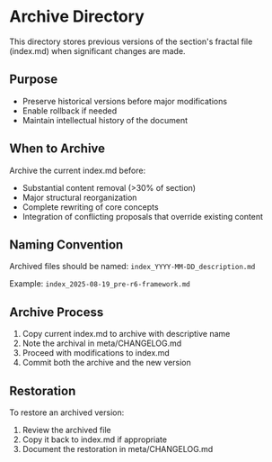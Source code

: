 # Archive Directory

This directory stores previous versions of the section's fractal file (index.md) when significant changes are made.

## Purpose
- Preserve historical versions before major modifications
- Enable rollback if needed
- Maintain intellectual history of the document

## When to Archive
Archive the current index.md before:
- Substantial content removal (>30% of section)
- Major structural reorganization
- Complete rewriting of core concepts
- Integration of conflicting proposals that override existing content

## Naming Convention
Archived files should be named:
`index_YYYY-MM-DD_description.md`

Example: `index_2025-08-19_pre-r6-framework.md`

## Archive Process
1. Copy current index.md to archive with descriptive name
2. Note the archival in meta/CHANGELOG.md
3. Proceed with modifications to index.md
4. Commit both the archive and the new version

## Restoration
To restore an archived version:
1. Review the archived file
2. Copy it back to index.md if appropriate
3. Document the restoration in meta/CHANGELOG.md

